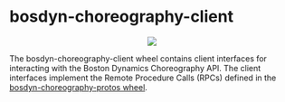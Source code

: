 <!--
Copyright (c) 2020 Boston Dynamics, Inc.  All rights reserved.

Downloading, reproducing, distributing or otherwise using the SDK Software
is subject to the terms and conditions of the Boston Dynamics Software
Development Kit License (20191101-BDSDK-SL).
-->

# bosdyn-choreography-client

<p align="center">
<img src="https://www.bostondynamics.com/sites/default/files/2020-05/spot.png" style="max-width:50%;">
</p>

The bosdyn-choreography-client wheel contains client interfaces for interacting with the Boston Dynamics Choreography API. The client interfaces implement the Remote Procedure Calls (RPCs) defined in the [bosdyn-choreography-protos wheel](https://pypi.org/project/bosdyn-choreography-protos/).
